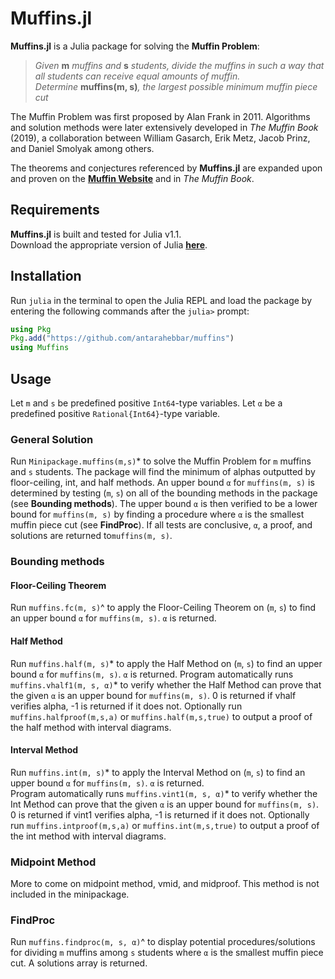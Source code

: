 # Muffins.jl
**Muffins.jl** is a Julia package for solving the **Muffin Problem**:
> *Given* __m__ *muffins and* __s__ *students, divide the muffins in such a way that all students can receive equal amounts of muffin.  
> Determine* __muffins(m, s)__*, the largest possible minimum muffin piece cut*

The Muffin Problem was first proposed by Alan Frank in 2011. Algorithms and solution methods were later extensively developed in *The Muffin Book* (2019), a collaboration between William Gasarch, Erik Metz, Jacob Prinz, and Daniel Smolyak among others.

The theorems and conjectures referenced by **Muffins.jl** are expanded upon and proven on the **[Muffin Website](https://www.cs.umd.edu/users/gasarch/MUFFINS/muffins.html)** and in *The Muffin Book*.

## Requirements
**Muffins.jl** is built and tested for Julia v1.1.  
Download the appropriate version of Julia **[here](https://julialang.org/downloads/)**.

## Installation
Run `julia` in the terminal to open the Julia REPL and load the package by entering the following commands after the `julia>` prompt:

```julia
using Pkg
Pkg.add("https://github.com/antarahebbar/muffins")
using Muffins
```

## Usage
Let `m` and `s` be predefined positive `Int64`-type variables. Let `α` be a predefined positive `Rational{Int64}`-type variable.

### General Solution
Run `Minipackage.muffins(m,s)`* to solve the Muffin Problem for `m` muffins and `s` students.  The package will find the minimum of alphas outputted by floor-ceiling, int, and half methods. 
An upper bound `α` for `muffins(m, s)` is determined by testing (`m`, `s`) on all of the bounding methods in the package (see **Bounding methods**). The upper bound `α` is then verified to be a lower bound for `muffins(m, s)` by finding a procedure where `α` is the smallest muffin piece cut (see **FindProc**). If all tests are conclusive, `α`, a proof, and solutions are returned to`muffins(m, s)`.

### Bounding methods
#### Floor-Ceiling Theorem
Run `muffins.fc(m, s)`^ to apply the Floor-Ceiling Theorem on (`m`, `s`) to find an upper bound `α` for `muffins(m, s)`. `α` is returned.

#### Half Method
Run `muffins.half(m, s)`* to apply the Half Method on (`m`, `s`) to find an upper bound `α` for `muffins(m, s)`. `α` is returned. 
Program automatically runs `muffins.vhalf1(m, s, α)`* to verify whether the Half Method can prove that the given `α` is an upper bound for `muffins(m, s)`. 0 is returned if vhalf verifies alpha, -1 is returned if it does not. 
Optionally run `muffins.halfproof(m,s,a)` or `muffins.half(m,s,true)` to output a proof of the half method with interval diagrams.  

#### Interval Method
Run `muffins.int(m, s)`* to apply the Interval Method on (`m`, `s`) to find an upper bound `α` for `muffins(m, s)`. `α` is returned.  
Program automatically runs `muffins.vint1(m, s, α)`* to verify whether the Int Method can prove that the given `α` is an upper bound for `muffins(m, s)`. 0 is returned if vint1 verifies alpha, -1 is returned if it does not. 
Optionally run `muffins.intproof(m,s,a)` or `muffins.int(m,s,true)` to output a proof of the int method with interval diagrams.  

### Midpoint Method
More to come on midpoint method, vmid, and midproof. This method is not included in the minipackage. 

<!--- More method documentation to come -->

### FindProc
Run `muffins.findproc(m, s, α)`^ to display potential procedures/solutions for dividing `m` muffins among `s` students where `α` is the smallest muffin piece cut. A solutions array is returned.








